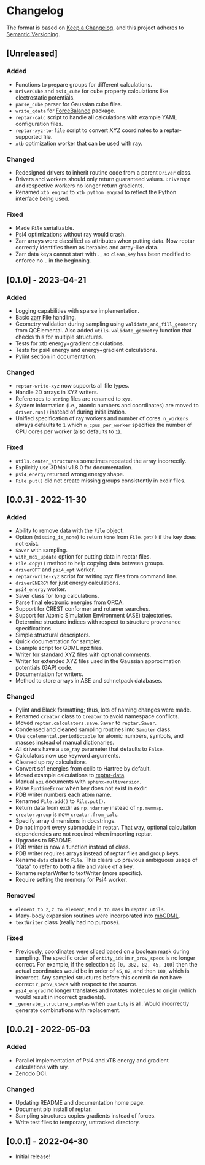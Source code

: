 # Changelog

The format is based on [Keep a Changelog](https://keepachangelog.com/en/1.0.0/), and this project adheres to [Semantic Versioning](https://semver.org/spec/v2.0.0.html).

## [Unreleased]

### Added

- Functions to prepare groups for different calculations.
- `DriverCube` and `psi4_cube` for cube property calculations like electrostatic potentials.
- `parse_cube` parser for Gaussian cube files.
- `write_qdata` for [ForceBalance](https://github.com/leeping/forcebalance) package.
- `reptar-calc` script to handle all calculations with example YAML configuration files.
- `reptar-xyz-to-file` script to convert XYZ coordinates to a reptar-supported file.
- `xtb` optimization worker that can be used with ray.

### Changed

- Redesigned drivers to inherit routine code from a parent `Driver` class.
- Drivers and workers should only return guaranteed values.
`DriverOpt` and respective workers no longer return gradients.
- Renamed `xtb_engrad` to `xtb_python_engrad` to reflect the Python interface being used.

### Fixed

- Made ``File`` serializable.
- Psi4 optimizations without ray would crash.
- Zarr arrays were classified as attributes when putting data.
Now reptar correctly identifies them as iterables and array-like data.
- Zarr data keys cannot start with ``.``, so ``clean_key`` has been modified to enforce no ``.`` in the beginning.

## [0.1.0] - 2023-04-21

### Added

- Logging capabilities with sparse implementation.
- Basic [zarr](https://zarr.readthedocs.io/en/stable/index.html) File handling.
- Geometry validation during sampling using ``validate_and_fill_geometry`` from
QCElemental. Also added `utils.validate_geometry` function that checks this for
multiple structures.
- Tests for xtb energy+gradient calculations.
- Tests for psi4 energy and energy+gradient calculations.
- Pylint section in documentation.

### Changed

- ``reptar-write-xyz`` now supports all file types.
- Handle 2D arrays in XYZ writers.
- References to ``string`` files are renamed to ``xyz``.
- System information (i.e., atomic numbers and coordinates) are moved to
``driver.run()`` instead of during initialization.
- Unified specification of ray workers and number of cores.
``n_workers`` always defaults to ``1`` which ``n_cpus_per_worker`` specifies the number
of CPU cores per worker (also defaults to ``1``).

### Fixed

- `utils.center_structures` sometimes repeated the array incorrectly.
- Explicitly use 3DMol v1.8.0 for documentation.
- ``psi4_energy`` returned wrong energy shape.
- ``File.put()`` did not create missing groups consistently in exdir files.

## [0.0.3] - 2022-11-30

### Added

- Ability to remove data with the ``File`` object.
- Option (``missing_is_none``) to return ``None`` from ``File.get()`` if the key does not exist.
- ``Saver`` with sampling.
- ``with_md5_update`` option for putting data in reptar files.
- ``File.copy()`` method to help copying data between groups.
- ``driverOPT`` and ``psi4_opt`` worker.
- ``reptar-write-xyz`` script for writing xyz files from command line.
- ``driverENERGY`` for just energy calculations.
- ``psi4_energy`` worker.
- Saver class for long calculations.
- Parse final electronic energies from ORCA.
- Support for CREST conformer and rotamer searches.
- Support for Atomic Simulation Environment (ASE) trajectories.
- Determine structure indices with respect to structure provenance specifications.
- Simple structural descriptors.
- Quick documentation for sampler.
- Example script for GDML npz files.
- Writer for standard XYZ files with optional comments.
- Writer for extended XYZ files used in the Gaussian approximation potentials (GAP) code.
- Documentation for writers.
- Method to store arrays in ASE and schnetpack databases.

### Changed

- Pylint and Black formatting; thus, lots of naming changes were made.
- Renamed ``creator`` class to ``Creator`` to avoid namespace conflicts.
- Moved ``reptar.calculators.save.Saver`` to ``reptar.Saver``.
- Condensed and cleaned sampling routines into ``Sampler`` class.
- Use ``qcelemental.periodictable`` for atomic numbers, symbols, and masses instead of manual dictionaries.
- All drivers have a ``use_ray`` parameter that defaults to ``False``.
- Calculators now use keyword arguments.
- Cleaned up ray calculations.
- Convert scf energies from cclib to Hartree by default.
- Moved example calculations to [reptar-data](https://github.com/aalexmmaldonado/reptar-data).
- Manual ``api`` documents with ``sphinx-multiversion``.
- Raise ``RuntimeError`` when key does not exist in exdir.
- PDB writer numbers each atom name.
- Renamed ``File.add()`` to ``File.put()``.
- Return data from exdir as ``np.ndarray`` instead of ``np.memmap``.
- ``creator.group`` is now ``creator.from_calc``.
- Specify array dimensions in docstrings.
- Do not import every submodule in reptar.
That way, optional calculation dependencies are not required when importing reptar.
- Upgrades to README.
- PDB writer is now a function instead of class.
- PDB writer requires arrays instead of reptar files and group keys.
- Rename ``data`` class to ``File``.
This clears up previous ambiguous usage of "data" to refer to both a file and value of a key.
- Rename reptarWriter to textWriter (more specific).
- Require setting the memory for Psi4 worker.

### Removed

- ``element_to_z``, ``z_to_element``, and ``z_to_mass`` in ``reptar.utils``.
- Many-body expansion routines were incorporated into [mbGDML](https://keithgroup.github.io/mbGDML/index.html).
- ``textWriter`` class (really had no purpose).

### Fixed

- Previously, coordinates were sliced based on a boolean mask during sampling.
The specific order of ``entity_ids`` in ``r_prov_specs`` is no longer correct.
For example, if the selection as ``[0, 382, 82, 45, 100]`` then the actual coordinates would be in order of ``45``, ``82``, and then ``100``, which is incorrect.
Any sampled structures before this commit do not have correct ``r_prov_specs`` with respect to the source.
- ``psi4_engrad`` no longer translates and rotates molecules to origin (which would result in incorrect gradients).
- ``_generate_structure_samples`` when ``quantity`` is all.
Would incorrectly generate combinations with replacement.

## [0.0.2] - 2022-05-03

### Added

- Parallel implementation of Psi4 and xTB energy and gradient calculations with ray.
- Zenodo DOI.

### Changed

- Updating README and documentation home page.
- Document pip install of reptar.
- Sampling structures copies gradients instead of forces.
- Write test files to temporary, untracked directory.

## [0.0.1] - 2022-04-30

- Initial release!
